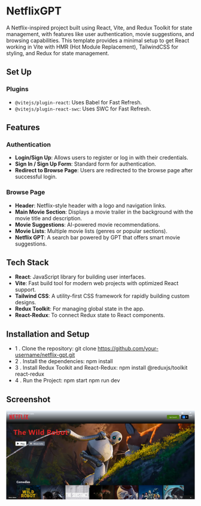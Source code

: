# **NetflixGPT**
A Netflix-inspired project built using React, Vite, and Redux Toolkit for state management, with features like user authentication, movie suggestions, and browsing capabilities.
This template provides a minimal setup to get React working in Vite with HMR (Hot Module Replacement), TailwindCSS for styling, and Redux for state management.


## **Set Up**
### Plugins
- `@vitejs/plugin-react`: Uses Babel for Fast Refresh.
- `@vitejs/plugin-react-swc`: Uses SWC for Fast Refresh.


## **Features**
### **Authentication**
- **Login/Sign Up**: Allows users to register or log in with their credentials.
- **Sign In / Sign Up Form**: Standard form for authentication.
- **Redirect to Browse Page**: Users are redirected to the browse page after successful login.
### **Browse Page**
- **Header**: Netflix-style header with a logo and navigation links.
- **Main Movie Section**: Displays a movie trailer in the background with the movie title and description.
- **Movie Suggestions**: AI-powered movie recommendations.
- **Movie Lists**: Multiple movie lists (genres or popular sections).
- **Netflix GPT**: A search bar powered by GPT that offers smart movie suggestions.
## **Tech Stack**
- **React**: JavaScript library for building user interfaces.
- **Vite**: Fast build tool for modern web projects with optimized React support.
- **Tailwind CSS**: A utility-first CSS framework for rapidly building custom designs.
- **Redux Toolkit**: For managing global state in the app.
- **React-Redux**: To connect Redux state to React components.
## **Installation and Setup**
-  1 . Clone the repository:
          git clone https://github.com/your-username/netflix-gpt.git
-  2 . Install the dependencies:
          npm install
-  3 . Install Redux Toolkit and React-Redux:
          npm install @reduxjs/toolkit react-redux
-  4 . Run the Project:
          npm start 
         npm run dev
## Screenshot

![Screenshot](https://github.com/vinothiniseenivasan/Netflix-/blob/master/Screenshot%202024-10-21%20175856.png?raw=true)

